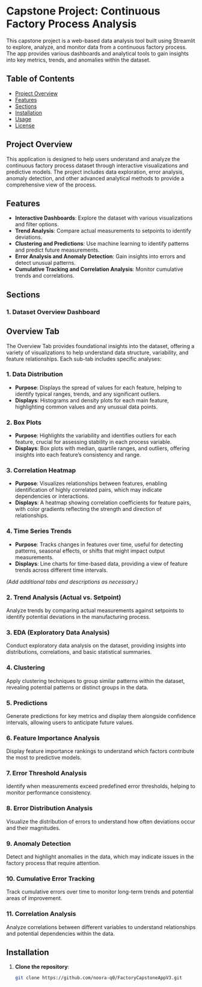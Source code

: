 # Capstone Project: Continuous Factory Process Analysis

This capstone project is a web-based data analysis tool built using Streamlit to explore, analyze, and monitor data from a continuous factory process. The app provides various dashboards and analytical tools to gain insights into key metrics, trends, and anomalies within the dataset.

## Table of Contents
- [Project Overview](#project-overview)
- [Features](#features)
- [Sections](#sections)
- [Installation](#installation)
- [Usage](#usage)
- [License](#license)

## Project Overview

This application is designed to help users understand and analyze the continuous factory process dataset through interactive visualizations and predictive models. The project includes data exploration, error analysis, anomaly detection, and other advanced analytical methods to provide a comprehensive view of the process.

## Features

- **Interactive Dashboards**: Explore the dataset with various visualizations and filter options.
- **Trend Analysis**: Compare actual measurements to setpoints to identify deviations.
- **Clustering and Predictions**: Use machine learning to identify patterns and predict future measurements.
- **Error Analysis and Anomaly Detection**: Gain insights into errors and detect unusual patterns.
- **Cumulative Tracking and Correlation Analysis**: Monitor cumulative trends and correlations.

## Sections

### 1. Dataset Overview Dashboard

## Overview Tab

The Overview Tab provides foundational insights into the dataset, offering a variety of visualizations to help understand data structure, variability, and feature relationships. Each sub-tab includes specific analyses:

### 1. Data Distribution
- **Purpose**: Displays the spread of values for each feature, helping to identify typical ranges, trends, and any significant outliers.
- **Displays**: Histograms and density plots for each main feature, highlighting common values and any unusual data points.

### 2. Box Plots
- **Purpose**: Highlights the variability and identifies outliers for each feature, crucial for assessing stability in each process variable.
- **Displays**: Box plots with median, quartile ranges, and outliers, offering insights into each feature’s consistency and range.

### 3. Correlation Heatmap
- **Purpose**: Visualizes relationships between features, enabling identification of highly correlated pairs, which may indicate dependencies or interactions.
- **Displays**: A heatmap showing correlation coefficients for feature pairs, with color gradients reflecting the strength and direction of relationships.

### 4. Time Series Trends
- **Purpose**: Tracks changes in features over time, useful for detecting patterns, seasonal effects, or shifts that might impact output measurements.
- **Displays**: Line charts for time-based data, providing a view of feature trends across different time intervals.


*(Add additional tabs and descriptions as necessary.)*

### 2. Trend Analysis (Actual vs. Setpoint)

Analyze trends by comparing actual measurements against setpoints to identify potential deviations in the manufacturing process.

### 3. EDA (Exploratory Data Analysis)

Conduct exploratory data analysis on the dataset, providing insights into distributions, correlations, and basic statistical summaries.

### 4. Clustering

Apply clustering techniques to group similar patterns within the dataset, revealing potential patterns or distinct groups in the data.

### 5. Predictions

Generate predictions for key metrics and display them alongside confidence intervals, allowing users to anticipate future values.

### 6. Feature Importance Analysis

Display feature importance rankings to understand which factors contribute the most to predictive models.

### 7. Error Threshold Analysis

Identify when measurements exceed predefined error thresholds, helping to monitor performance consistency.

### 8. Error Distribution Analysis

Visualize the distribution of errors to understand how often deviations occur and their magnitudes.

### 9. Anomaly Detection

Detect and highlight anomalies in the data, which may indicate issues in the factory process that require attention.

### 10. Cumulative Error Tracking

Track cumulative errors over time to monitor long-term trends and potential areas of improvement.

### 11. Correlation Analysis

Analyze correlations between different variables to understand relationships and potential dependencies within the data.

## Installation

1. **Clone the repository**:
   ```bash
   git clone https://github.com/noora-q0/FactoryCapstoneAppV3.git

